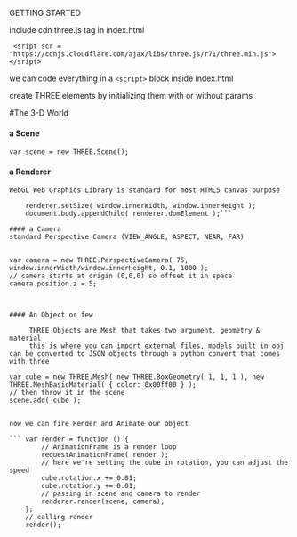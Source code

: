 GETTING STARTED 

include cdn three.js tag in index.html

``` <sript scr = "https://cdnjs.cloudflare.com/ajax/libs/three.js/r71/three.min.js"></sript>```

we can code everything in a ``<script>`` block inside index.html

create THREE elements by initializing them with or without params 

#The 3-D World 

#### a Scene 
```var scene = new THREE.Scene();```

#### a Renderer

	WebGL Web Graphics Library is standard for most HTML5 canvas purpose

```var renderer = new THREE.WebGLRenderer();
	renderer.setSize( window.innerWidth, window.innerHeight );
	document.body.appendChild( renderer.domElement );```

#### a Camera 
standard Perspective Camera (VIEW_ANGLE, ASPECT, NEAR, FAR)
 
```
	var camera = new THREE.PerspectiveCamera( 75, window.innerWidth/window.innerHeight, 0.1, 1000 );
	// camera starts at origin (0,0,0) so offset it in space 
	camera.position.z = 5;
```


#### An Object or few 

	 THREE Objects are Mesh that takes two argument, geometry & material 
	 this is where you can import external files, models built in obj can be converted to JSON objects through a python convert that comes with three
```
	var cube = new THREE.Mesh( new THREE.BoxGeometry( 1, 1, 1 ), new THREE.MeshBasicMaterial( { color: 0x00ff00 } );
	// then throw it in the scene
	scene.add( cube );
```

now we can fire Render and Animate our object 

```	var render = function () {
		// AnimationFrame is a render loop 
		requestAnimationFrame( render );
		// here we're setting the cube in rotation, you can adjust the speed 
		cube.rotation.x += 0.01;
		cube.rotation.y += 0.01;
		// passing in scene and camera to render
		renderer.render(scene, camera);
	};
	// calling render 
	render(); 
```




	